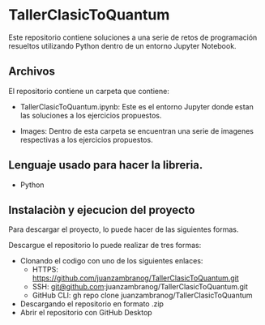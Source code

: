 # TallerClasicToQuantum

Este repositorio contiene soluciones a una serie de retos de programación resueltos utilizando Python dentro de un entorno Jupyter Notebook.


## Archivos

El repositorio contiene un carpeta que contiene:

* TallerClasicToQuantum.ipynb: Este es el entorno Jupyter donde estan las soluciones a los ejercicios propuestos.

* Images: Dentro de esta carpeta se encuentran una serie de imagenes respectivas a los ejercicios propuestos.

## Lenguaje usado para hacer la libreria.

* Python

## Instalaciòn y ejecucion del proyecto

Para descargar el proyecto, lo puede hacer de las siguientes formas.

Descargue el repositorio lo puede realizar de tres formas:

* Clonando el codigo con uno de los siguientes enlaces:
  * HTTPS: https://github.com/juanzambranog/TallerClasicToQuantum.git
  * SSH: git@github.com:juanzambranog/TallerClasicToQuantum.git
  * GitHub CLI: gh repo clone juanzambranog/TallerClasicToQuantum
* Descargando el repositorio en formato .zip
* Abrir el repositorio con GitHub Desktop

